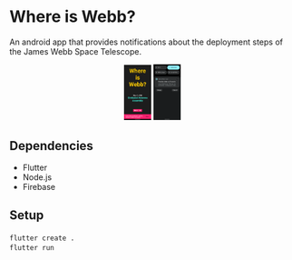 # Where is Webb?

An android app that provides notifications about the deployment steps of the James Webb Space Telescope.

<p align="center">
  <img src="docs/images/screenshot-pixel4a.png" width="48">
  <img src="docs/images/screenshot-notification.png" width="48">
</p>


## Dependencies

* Flutter
* Node.js
* Firebase

## Setup

`flutter create .`  
`flutter run`
